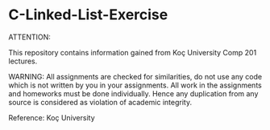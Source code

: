 # C-Linked-List-Exercise

ATTENTION:

This repository contains information gained from Koç University Comp 201 lectures.

WARNING: All assignments are checked for similarities, do not use any code which is not written by you in your assignments. All work in the assignments and homeworks must be done individually. Hence any duplication from any source is considered as violation of academic integrity.

Reference: Koç University
